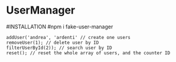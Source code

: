 # UserManager

#INSTALLATION
#npm i fake-user-manager

```
addUser('andrea', 'ardenti' // create one users
removeUser(1); // delete user by ID
filterUserById(2)); // search user by ID
reset(); // reset the whole array of users, and the counter ID
```
